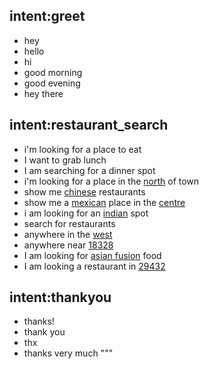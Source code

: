 ## intent:greet
- hey
- hello
- hi
- good morning
- good evening
- hey there

## intent:restaurant_search
- i'm looking for a place to eat
- I want to grab lunch
- I am searching for a dinner spot
- i'm looking for a place in the [north](location) of town
- show me [chinese](cuisine) restaurants
- show me a [mexican](cuisine) place in the [centre](location)
- i am looking for an [indian](cuisine) spot
- search for restaurants
- anywhere in the [west](location)
- anywhere near [18328](location)
- I am looking for [asian fusion](cuisine) food
- I am looking a restaurant in [29432](location)

## intent:thankyou
- thanks!
- thank you
- thx
- thanks very much
"""
